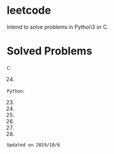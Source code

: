 # leetcode
Intend to solve problems in Python3 or C. 

# Solved Problems

`C`:

24.

`Python`:

23.
24.
25.
26.
27.
28.

`Updated on 2019/10/6`